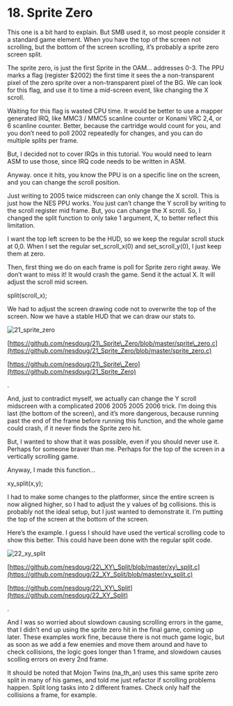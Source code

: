 # 18. Sprite Zero

This one is a bit hard to explain. But SMB used it, so most people consider it a standard game element. When you have the top of the screen not scrolling, but the bottom of the screen scrolling, it’s probably a sprite zero screen split.

The sprite zero, is just the first Sprite in the OAM… addresses 0-3. The PPU marks a flag \(register $2002\) the first time it sees the a non-transparent pixel of the zero sprite over a non-transparent pixel of the BG. We can look for this flag, and use it to time a mid-screen event, like changing the X scroll.

Waiting for this flag is wasted CPU time. It would be better to use a mapper generated IRQ, like MMC3 / MMC5 scanline counter or Konami VRC 2,4, or 6 scanline counter. Better, because the cartridge would count for you, and you don’t need to poll 2002 repeatedly for changes, and you can do multiple splits per frame.

But, I decided not to cover IRQs in this tutorial. You would need to learn ASM to use those, since IRQ code needs to be written in ASM.

Anyway. once it hits, you know the PPU is on a specific line on the screen, and you can change the scroll position.

Just writing to 2005 twice midscreen can only change the X scroll. This is just how the NES PPU works. You just can’t change the Y scroll by writing to the scroll register mid frame. But, you can change the X scroll. So, I changed the split function to only take 1 argument, X, to better reflect this limitation.

I want the top left screen to be the HUD, so we keep the regular scroll stuck at 0,0. When I set the regular set\_scroll\_x\(0\) and set\_scroll\_y\(0\), I just keep them at zero.

Then, first thing we do on each frame is poll for Sprite zero right away. We don’t want to miss it! It would crash the game. Send it the actual X. It will adjust the scroll mid screen.

split\(scroll\_x\);

We had to adjust the screen drawing code not to overwrite the top of the screen. Now we have a stable HUD that we can draw our stats to.

![21\_sprite\_zero](https://nesdoug.files.wordpress.com/2018/09/21_sprite_zero.png?w=924)

[https://github.com/nesdoug/21\_Sprite\_Zero/blob/master/sprite\_zero.c](https://github.com/nesdoug/21_Sprite_Zero/blob/master/sprite_zero.c)

[https://github.com/nesdoug/21\_Sprite\_Zero](https://github.com/nesdoug/21_Sprite_Zero)

.

And, just to contradict myself, we actually can change the Y scroll midscreen with a complicated 2006 2005 2005 2006 trick. I’m doing this last \(the bottom of the screen\), and it’s more dangerous, because running past the end of the frame before running this function, and the whole game could crash, if it never finds the Sprite zero hit.

But, I wanted to show that it was possible, even if you should never use it. Perhaps for someone braver than me. Perhaps for the top of the screen in a vertically scrolling game.

Anyway, I made this function…

xy\_split\(x,y\);

I had to make some changes to the platformer, since the entire screen is now aligned higher, so I had to adjust the y values of bg collisions. this is probably not the ideal setup, but I just wanted to demonstrate it. I’m putting the top of the screen at the bottom of the screen.

Here’s the example. I guess I should have used the vertical scrolling code to show this better. This could have been done with the regular split code.

![22\_xy\_split](https://nesdoug.files.wordpress.com/2018/09/22_xy_split.png?w=924)

[https://github.com/nesdoug/22\_XY\_Split/blob/master/xy\_split.c](https://github.com/nesdoug/22_XY_Split/blob/master/xy_split.c)

[https://github.com/nesdoug/22\_XY\_Split](https://github.com/nesdoug/22_XY_Split)

.

And I was so worried about slowdown causing scrolling errors in the game, that I didn’t end up using the sprite zero hit in the final game, coming up later. These examples work fine, because there is not much game logic, but as soon as we add a few enemies and move them around and have to check collisions, the logic goes longer than 1 frame, and slowdown causes scolling errors on every 2nd frame.

It should be noted that Mojon Twins \(na\_th\_an\) uses this same sprite zero split in many of his games, and told me just refactor if scrolling problems happen. Split long tasks into 2 different frames. Check only half the collisions a frame, for example.

